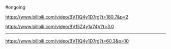 #ongoing

https://www.bilibili.com/video/BV11Q4y1D7rg?t=180.7&p=2


https://www.bilibili.com/video/BV15Z4y1a74V?t=3.0

---
https://www.bilibili.com/video/BV11Q4y1D7rg?t=60.3&p=10
